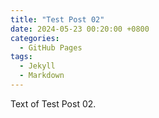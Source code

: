 ```yaml
---
title: "Test Post 02"
date: 2024-05-23 00:20:00 +0800
categories:
  - GitHub Pages
tags:
  - Jekyll
  - Markdown
---
```


Text of Test Post 02.
